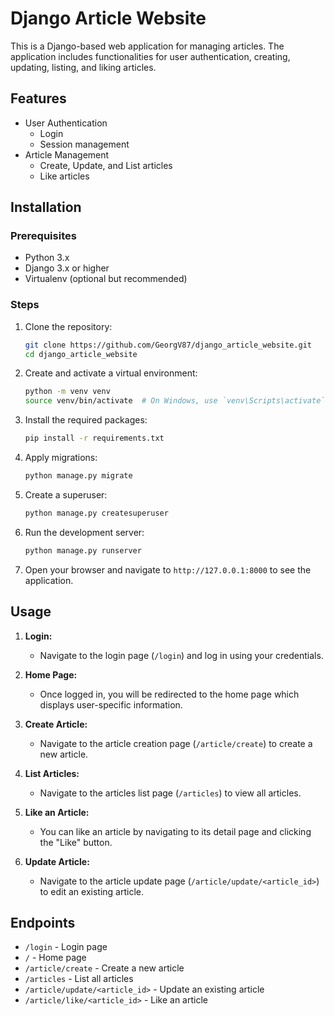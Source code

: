 # Django Article Website

This is a Django-based web application for managing articles. The application includes functionalities for user authentication, creating, updating, listing, and liking articles.


## Features

- User Authentication
  - Login
  - Session management
- Article Management
  - Create, Update, and List articles
  - Like articles

## Installation

### Prerequisites

- Python 3.x
- Django 3.x or higher
- Virtualenv (optional but recommended)

### Steps

1. Clone the repository:

    ```bash
    git clone https://github.com/GeorgV87/django_article_website.git
    cd django_article_website
    ```

2. Create and activate a virtual environment:

    ```bash
    python -m venv venv
    source venv/bin/activate  # On Windows, use `venv\Scripts\activate`
    ```

3. Install the required packages:

    ```bash
    pip install -r requirements.txt
    ```

4. Apply migrations:

    ```bash
    python manage.py migrate
    ```

5. Create a superuser:

    ```bash
    python manage.py createsuperuser
    ```

6. Run the development server:

    ```bash
    python manage.py runserver
    ```

7. Open your browser and navigate to `http://127.0.0.1:8000` to see the application.

## Usage

1. **Login:**
   - Navigate to the login page (`/login`) and log in using your credentials.

2. **Home Page:**
   - Once logged in, you will be redirected to the home page which displays user-specific information.

3. **Create Article:**
   - Navigate to the article creation page (`/article/create`) to create a new article.

4. **List Articles:**
   - Navigate to the articles list page (`/articles`) to view all articles.

5. **Like an Article:**
   - You can like an article by navigating to its detail page and clicking the "Like" button.

6. **Update Article:**
   - Navigate to the article update page (`/article/update/<article_id>`) to edit an existing article.


## Endpoints

- `/login` - Login page
- `/` - Home page
- `/article/create` - Create a new article
- `/articles` - List all articles
- `/article/update/<article_id>` - Update an existing article
- `/article/like/<article_id>` - Like an article
